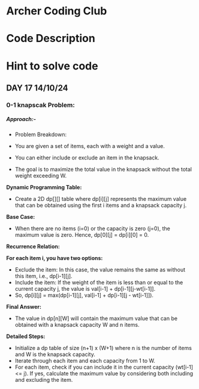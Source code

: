 # Archer Coding Club
# Code Description

# Hint to solve code

## DAY 17 14/10/24
   ### 0-1 knapscak Problem:
  ##### Approach:-

- Problem Breakdown:

- You are given a set of items, each with a weight and a value.
- You can either include or exclude an item in the knapsack.
- The goal is to maximize the total value in the knapsack without the total weight exceeding W.

**Dynamic Programming Table:**

- Create a 2D dp[][] table where dp[i][j] represents the maximum value that can be obtained using the first i items and a knapsack capacity j.

**Base Case:**

- When there are no items (i=0) or the capacity is zero (j=0), the maximum value is zero. Hence, dp[0][j] = dp[i][0] = 0.

**Recurrence Relation:**

**For each item i, you have two options:**

- Exclude the item: In this case, the value remains the same as without this item, i.e., dp[i-1][j].
- Include the item: If the weight of the item is less than or equal to the current capacity j, the value is val[i-1] + dp[i-1][j-wt[i-1]].
- So, dp[i][j] = max(dp[i-1][j], val[i-1] + dp[i-1][j - wt[i-1]]).

**Final Answer:**

- The value in dp[n][W] will contain the maximum value that can be obtained with a knapsack capacity W and n items.

**Detailed Steps:**

- Initialize a dp table of size (n+1) x (W+1) where n is the number of items and W is the knapsack capacity.
- Iterate through each item and each capacity from 1 to W.
- For each item, check if you can include it in the current capacity (wt[i-1] <= j). If yes, calculate the maximum value by considering both including and excluding the item.


